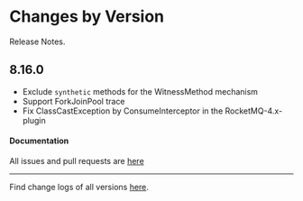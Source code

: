 Changes by Version
==================
Release Notes.

8.16.0
------------------

* Exclude `synthetic` methods for the WitnessMethod mechanism
* Support ForkJoinPool trace
* Fix ClassCastException by ConsumeInterceptor in the RocketMQ-4.x-plugin

#### Documentation


All issues and pull requests are [here](https://github.com/apache/skywalking/milestone/175?closed=1)

------------------
Find change logs of all versions [here](changes).
